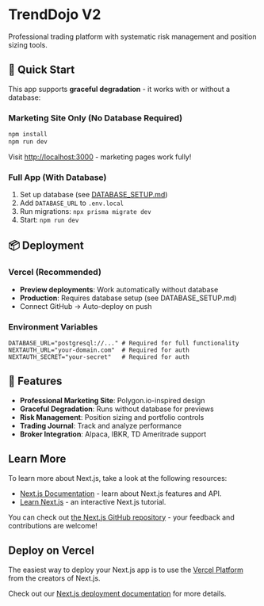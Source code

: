 # TrendDojo V2

Professional trading platform with systematic risk management and position sizing tools.

## 🚀 Quick Start

This app supports **graceful degradation** - it works with or without a database:

### Marketing Site Only (No Database Required)
```bash
npm install
npm run dev
```
Visit [http://localhost:3000](http://localhost:3000) - marketing pages work fully!

### Full App (With Database)
1. Set up database (see [DATABASE_SETUP.md](./DATABASE_SETUP.md))
2. Add `DATABASE_URL` to `.env.local`
3. Run migrations: `npx prisma migrate dev`
4. Start: `npm run dev`

## 📦 Deployment

### Vercel (Recommended)
- **Preview deployments**: Work automatically without database
- **Production**: Requires database setup (see DATABASE_SETUP.md)
- Connect GitHub → Auto-deploy on push

### Environment Variables
```env
DATABASE_URL="postgresql://..." # Required for full functionality
NEXTAUTH_URL="your-domain.com"  # Required for auth
NEXTAUTH_SECRET="your-secret"   # Required for auth
```

## 🎯 Features

- **Professional Marketing Site**: Polygon.io-inspired design
- **Graceful Degradation**: Runs without database for previews
- **Risk Management**: Position sizing and portfolio controls
- **Trading Journal**: Track and analyze performance
- **Broker Integration**: Alpaca, IBKR, TD Ameritrade support

## Learn More

To learn more about Next.js, take a look at the following resources:

- [Next.js Documentation](https://nextjs.org/docs) - learn about Next.js features and API.
- [Learn Next.js](https://nextjs.org/learn) - an interactive Next.js tutorial.

You can check out [the Next.js GitHub repository](https://github.com/vercel/next.js) - your feedback and contributions are welcome!

## Deploy on Vercel

The easiest way to deploy your Next.js app is to use the [Vercel Platform](https://vercel.com/new?utm_medium=default-template&filter=next.js&utm_source=create-next-app&utm_campaign=create-next-app-readme) from the creators of Next.js.

Check out our [Next.js deployment documentation](https://nextjs.org/docs/app/building-your-application/deploying) for more details.
